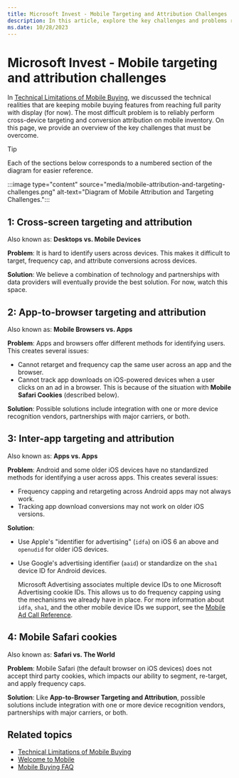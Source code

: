 ```yaml
---
title: Microsoft Invest - Mobile Targeting and Attribution Challenges
description: In this article, explore the key challenges and problems related to mobile targeting and attribution, along with their relevant solutions.
ms.date: 10/28/2023
---
```


# Microsoft Invest - Mobile targeting and attribution challenges

In [Technical Limitations of Mobile Buying](technical-limitations-of-mobile-buying.md), we discussed the technical realities that are keeping mobile buying features from reaching full parity with display (for now). The most difficult problem is to reliably perform cross-device targeting and conversion attribution on mobile inventory. On this page, we provide an overview of the key challenges that must be overcome.

> [!TIP]
> Each of the sections below corresponds to a numbered section of the diagram for easier reference.

:::image type="content" source="media/mobile-attribution-and-targeting-challenges.png" alt-text="Diagram of Mobile Attribution and Targeting Challenges.":::

## 1: Cross-screen targeting and attribution

Also known as: **Desktops vs. Mobile Devices**

**Problem**: It is hard to identify users across devices. This makes it difficult to target, frequency cap, and attribute conversions across devices.

**Solution**: We believe a combination of technology and partnerships with data providers will eventually provide the best solution. For now, watch this space.

## 2: App-to-browser targeting and attribution

Also known as: **Mobile Browsers vs. Apps**

**Problem**: Apps and browsers offer different methods for identifying users. This creates several issues:

- Cannot retarget and frequency cap the same user across an app and the browser.
- Cannot track app downloads on iOS-powered devices when a user clicks on an ad in a browser. This is because of the situation with **Mobile Safari Cookies** (described below).

**Solution**: Possible solutions include integration with one or more device recognition vendors, partnerships with major carriers, or both.

## 3: Inter-app targeting and attribution

Also known as: **Apps vs. Apps**

**Problem**: Android and some older iOS devices have no standardized methods for identifying a user across apps. This creates several issues:

- Frequency capping and retargeting across Android apps may not always work.
- Tracking app download conversions may not work on older iOS versions.

**Solution**:

- Use Apple's "identifier for advertising" (`idfa`) on iOS 6 an above and `openudid` for older iOS devices.
- Use Google's advertising identifier (`aaid`) or standardize on the `sha1` device ID for Android devices.

  Microsoft Advertising associates multiple device IDs to one Microsoft Advertising cookie IDs. This allows us to do frequency capping using the mechanisms we already have in place. For more information about `idfa`, `sha1`, and the other mobile device IDs we support, see the [Mobile Ad Call  Reference](mobile-ad-call-reference.md).

## 4: Mobile Safari cookies

Also known as: **Safari vs. The World**

**Problem**: Mobile Safari (the default browser on iOS devices) does not accept third party cookies, which impacts our ability to segment, re-target, and apply frequency caps.

**Solution**: Like **App-to-Browser Targeting and Attribution**, possible solutions include integration with one or more device recognition vendors, partnerships with major carriers, or both.

## Related topics

- [Technical Limitations of Mobile Buying](technical-limitations-of-mobile-buying.md)
- [Welcome to Mobile](welcome-to-mobile.md)
- [Mobile Buying FAQ](mobile-buying-faq.md)

